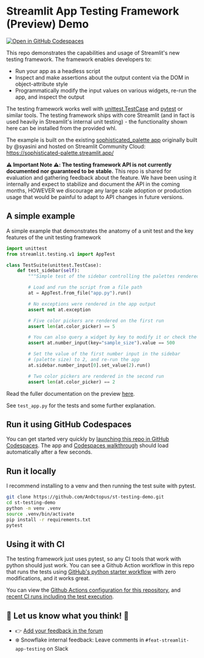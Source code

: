 # Streamlit App Testing Framework (Preview) Demo

[![Open in GitHub Codespaces](https://github.com/codespaces/badge.svg)](https://codespaces.new/AnOctopus/st-testing-demo?quickstart=1)

This repo demonstrates the capabilities and usage of Streamlit's new testing framework. The framework enables
developers to:

- Run your app as a headless script
- Inspect and make assertions about the output content via the DOM in object-attribute style
- Programmatically modify the input values on various widgets, re-run the app, and inspect the output

The testing framework works well with [unittest.TestCase](https://docs.python.org/3/library/unittest.html#test-cases)
and [pytest](https://docs.pytest.org/en/7.3.x/) or similar tools. The testing framework ships with
core Streamlit (and in fact is used heavily in Streamlit's internal unit testing) -
the functionality shown here can be installed from the provided whl.

The example is built on the existing [sophisticated_palette app](https://github.com/syasini/sophisticated_palette)
originally built by @syasini and hosted on Streamlit Community Cloud: https://sophisticated-palette.streamlit.app/

**⚠️ Important Note ⚠️: The testing framework API is not currently documented nor guaranteed to be stable.**
This repo is shared for evaluation and gathering feedback about the feature. We have been using it
internally and expect to stabilize and document the API in the coming months, HOWEVER we discourage
any large scale adoption or production usage that would be painful to adapt to API changes in future versions.

## A simple example

A simple example that demonstrates the anatomy of a unit test and the key features of the unit testing framework

```python
import unittest
from streamlit.testing.v1 import AppTest

class TestSuite(unittest.TestCase):
    def test_sidebar(self):
        """Simple test of the sidebar controlling the palettes rendered"""

        # Load and run the script from a file path
        at = AppTest.from_file("app.py").run()

        # No exceptions were rendered in the app output
        assert not at.exception

        # Five color pickers are rendered on the first run
        assert len(at.color_picker) == 5

        # You can also query a widget by key to modify it or check the value
        assert at.number_input(key="sample_size").value == 500

        # Set the value of the first number input in the sidebar
        # (palette size) to 2, and re-run the app
        at.sidebar.number_input[0].set_value(2).run()

        # Two color pickers are rendered in the second run
        assert len(at.color_picker) == 2
```

Read the fuller documentation on the preview [here](https://docs.google.com/document/d/1Qscb-Ux8hEPo9hdoIjEw666wmzXO_u0JmpYo-4X6kSw/preview).

See `test_app.py` for the tests and some further explanation.

## Run it using GitHub Codespaces

You can get started very quickly by [launching this repo in GitHub Codespaces](https://codespaces.new/AnOctopus/st-testing-demo?quickstart=1). The app and [Codespaces walkthrough](./CODESPACES_WELCOME.md) should load automatically after a few seconds.

## Run it locally

I recommend installing to a venv and then running the test suite with pytest.

```sh
git clone https://github.com/AnOctopus/st-testing-demo.git
cd st-testing-demo
python -m venv .venv
source .venv/bin/activate
pip install -r requirements.txt
pytest
```

## Using it with CI

The testing framework just uses pytest, so any CI tools that work with python should just work. You can see
a Github Action workflow in this repo that runs the tests using
[GitHub's python starter workflow](https://github.com/actions/starter-workflows/blob/main/ci/python-app.yml)
with zero modifications, and it works great.

You can view the [Github Actions configuration for this repository](https://github.com/AnOctopus/st-testing-demo/blob/main/.github/workflows/python-app.yml#L37-L39),
and [recent CI runs including the test execution](https://github.com/AnOctopus/st-testing-demo/actions/workflows/python-app.yml).

## 🎈 Let us know what you think! 🎈

- 👉 [Add your feedback in the forum](https://discuss.streamlit.io/t/feedback-wanted-for-streamlit-app-testing/52861)
- ❄️ Snowflake internal feedback: Leave comments in `#feat-streamlit-app-testing` on Slack


